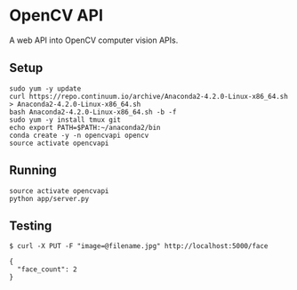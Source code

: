 # OpenCV API
A web API into OpenCV computer vision APIs.

## Setup
```
sudo yum -y update
curl https://repo.continuum.io/archive/Anaconda2-4.2.0-Linux-x86_64.sh > Anaconda2-4.2.0-Linux-x86_64.sh
bash Anaconda2-4.2.0-Linux-x86_64.sh -b -f
sudo yum -y install tmux git
echo export PATH=$PATH:~/anaconda2/bin
conda create -y -n opencvapi opencv
source activate opencvapi
```

## Running
```
source activate opencvapi
python app/server.py
```

## Testing
```
$ curl -X PUT -F "image=@filename.jpg" http://localhost:5000/face

{
  "face_count": 2
}
```

